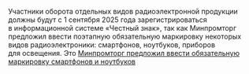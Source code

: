 <!--2025-03-12 14:53:17-->
<div class="yb">
  <div class="rss smaller1 habr"><p>Участники оборота отдельных видов радиоэлектронной продукции должны будут с 1&nbsp;сентября 2025&nbsp;года зарегистрироваться в&nbsp;информационной системе «Честный знак», так как&nbsp;Минпромторг предложил ввести поэтапную обязательную маркировку некоторых видов радиоэлектроники: смартфонов, ноутбуков, приборов для&nbsp;освещения. Это <a... <br><a class="light" href="https://habr.com/ru/news/890312/?utm_source=habrahabr&utm_medium=rss&utm_campaign=890312">Минпромторг предложил ввести обязательную маркировку смартфонов и ноутбуков</a></div>
</div>
